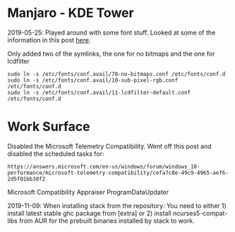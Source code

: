 # Manjaro - KDE Tower

2019-05-25: Played around with some font stuff. Looked at some of the
information in this post
[here](https://www.reddit.com/r/archlinux/comments/5r5ep8/make_your_arch_fonts_beautiful_easily/).

Only added two of the symlinks, the one for no bitmaps and the one for
lcdfilter

```
sudo ln -s /etc/fonts/conf.avail/70-no-bitmaps.conf /etc/fonts/conf.d
sudo ln -s /etc/fonts/conf.avail/10-sub-pixel-rgb.conf /etc/fonts/conf.d
sudo ln -s /etc/fonts/conf.avail/11-lcdfilter-default.conf /etc/fonts/conf.d
```

# Work Surface

Disabled the Microsoft Telemetry Compatibility. Went off this post and
disabled the scheduled tasks for:

`https://answers.microsoft.com/en-us/windows/forum/windows_10-performance/microsoft-telemetry-compatibility/cefa7c8e-49c9-4965-aef6-2d5f01bb38f2`

Microsoft Compatibility Appraiser
ProgramDataUpdater

2019-11-09:
When installing stack from the repository:
You need to either 1) install latest stable ghc package from [extra] or 2) install ncurses5-compat-libs from AUR for the prebuilt binaries installed by stack to work.
